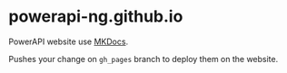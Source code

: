 # powerapi-ng.github.io
PowerAPI website use [MKDocs](https://www.mkdocs.org/). 

Pushes your change on `gh_pages` branch to deploy them on the website. 
